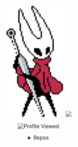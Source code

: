 <div align="center">   
    <img align='' height="300px" width="auto" src="hornet.gif" />  
    <img align='' src="https://lanyard.cnrad.dev/api/423919681007648768?bg=291B3E&borderRadius=5px&idleMessage=Probably%20chilling...">


![Profile Viewed](https://hits-app.vercel.app/hits?url=https%3A%2F%2Fgithub.com%2Fcydexx)
</div>


<!-- <img width="30%"  src="https://user-images.githubusercontent.com/45735208/224174308-883a30bd-bc64-43e1-97ea-28b6da9132ac.png" />  
<a href="https://cydexx.github.io">
  <img src="https://skillicons.dev/icons?i=js,nodejs,react,next,figma,html,css,sass,tailwind,mongodb&perline=5" alt="super cool portfolio img" />
</a>   
<img width="30%"  src="https://user-images.githubusercontent.com/45735208/224174319-724b3370-8a08-47b7-a828-e4af9d2b1ac4.png"  />  
<a href="https://cydexx.github.io">
  <img src="https://skillicons.dev/icons?i=vite,typescript,swift,blender,ps,xd" alt="super cool portfolio img" />
</a>    -->

<!-- <div align="center">
  <img src="https://github-readme-stats.vercel.app/api?username=cydexx&show_icons=true&count_private=true&layout=compact&title_color=8965d6&text_color=8282f5&icon_color=d41ed4&bg_color=291B3E&border_color=19051c" align="center" />
  <img src="https://github-readme-stats.vercel.app/api/top-langs/?username=cydexx&layout=compact&title_color=8965d6&text_color=8282f5&icon_color=d41ed4&bg_color=291B3E&border_color=19051c" align="center" />
</div>   -->
<details align="center">
<summary>Repos</summary>
<div align="center">
    <h1 align="center">Check Out These Repositories</h1>
    <a href="https://github.com/cydexx/nft-marketplace-website">
        <img align="center" src="https://github-readme-stats.vercel.app/api/pin/?username=cydexx&repo=nft-marketplace-website&title_color=8965d6&text_color=8282f5&icon_color=d41ed4&bg_color=291B3E&border_color=19051c" />
    </a>
    <a href="https://github.com/cydexx/food-delivery-app">
        <img align="center" src="https://github-readme-stats.vercel.app/api/pin/?username=cydexx&repo=food-delivery-app&title_color=8965d6&text_color=8282f5&icon_color=d41ed4&bg_color=291B3E&border_color=19051c" />
    </a>
    <a href="https://github.com/cydexx/satanichia-chat-bot">
        <img align="center" src="https://github-readme-stats.vercel.app/api/pin/?username=cydexx&repo=satanichia-chat-bot&title_color=8965d6&text_color=8282f5&icon_color=d41ed4&bg_color=291B3E&border_color=19051c" />
    </a>
    <a href="https://github.com/cydexx/chatgpt-dnd-character-generator">
        <img align="center" src="https://github-readme-stats.vercel.app/api/pin/?username=cydexx&repo=chatgpt-dnd-character-generator&title_color=8965d6&text_color=8282f5&icon_color=d41ed4&bg_color=291B3E&border_color=19051c" />
    </a>
</div> 
</details>






